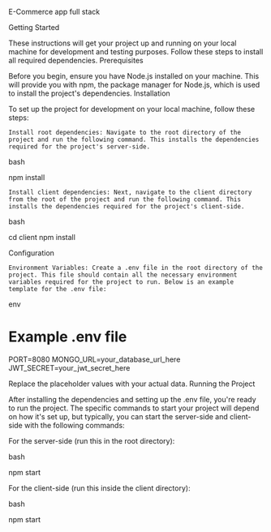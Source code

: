 E-Commerce app full stack


Getting Started

These instructions will get your project up and running on your local machine for development and testing purposes. Follow these steps to install all required dependencies.
Prerequisites

Before you begin, ensure you have Node.js installed on your machine. This will provide you with npm, the package manager for Node.js, which is used to install the project's dependencies.
Installation

To set up the project for development on your local machine, follow these steps:

    Install root dependencies: Navigate to the root directory of the project and run the following command. This installs the dependencies required for the project's server-side.

bash

npm install

    Install client dependencies: Next, navigate to the client directory from the root of the project and run the following command. This installs the dependencies required for the project's client-side.

bash

cd client
npm install

Configuration

    Environment Variables: Create a .env file in the root directory of the project. This file should contain all the necessary environment variables required for the project to run. Below is an example template for the .env file:

env

# Example .env file
PORT=8080
MONGO_URL=your_database_url_here
JWT_SECRET=your_jwt_secret_here

Replace the placeholder values with your actual data.
Running the Project

After installing the dependencies and setting up the .env file, you're ready to run the project. The specific commands to start your project will depend on how it's set up, but typically, you can start the server-side and client-side with the following commands:

For the server-side (run this in the root directory):

bash

npm start

For the client-side (run this inside the client directory):

bash

npm start